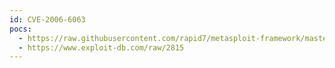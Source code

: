```yaml
---
id: CVE-2006-6063
pocs:
  - https://raw.githubusercontent.com/rapid7/metasploit-framework/master/modules/exploits/windows/browser/xmplay_asx.rb
  - https://www.exploit-db.com/raw/2815
---
```

